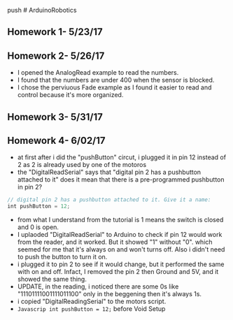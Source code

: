 push # ArduinoRobotics
## Homework 1- 5/23/17

## Homework 2- 5/26/17
* I opened the AnalogRead example to read the numbers.
* I found that the numbers are under 400 when the sensor is blocked.
* I chose the perviuous Fade example as I found it easier to read and control because it's more organized.

## Homework 3- 5/31/17

## Homework 4- 6/02/17
* at first after i did the "pushButton" circut, i plugged it in pin 12 instead of 2 as 2 is already used by one of the motoros
* the "DigitalReadSerial" says that "digital pin 2 has a pushbutton attached to it" does it mean that there is a pre-programmed pushbutton in pin 2?
```Javascript
// digital pin 2 has a pushbutton attached to it. Give it a name:
int pushButton = 12;
```

* from what I understand from the tutorial is 1 means the switch is closed and 0 is open.
* I uplaoded "DigitalReadSerial" to Arduino to check if pin 12 would work from the reader, and it worked. But it showed "1" without "0". which seemed for me that it's always on and won't turns off. Also i didn't need to push the button to turn it on.
* i plugged it to pin 2 to see if it would change, but it performed the same with on and off. Infact, I removed the pin 2 then Ground and 5V, and it showed the same thing.
* UPDATE, in the reading, i noticed there are some 0s like "11101111001111011100" only in the beggening then it's always 1s.
* i copied "DigitalReadingSerial" to the motors script.
* ```Javascrip int pushButton = 12;``` before Void Setup
